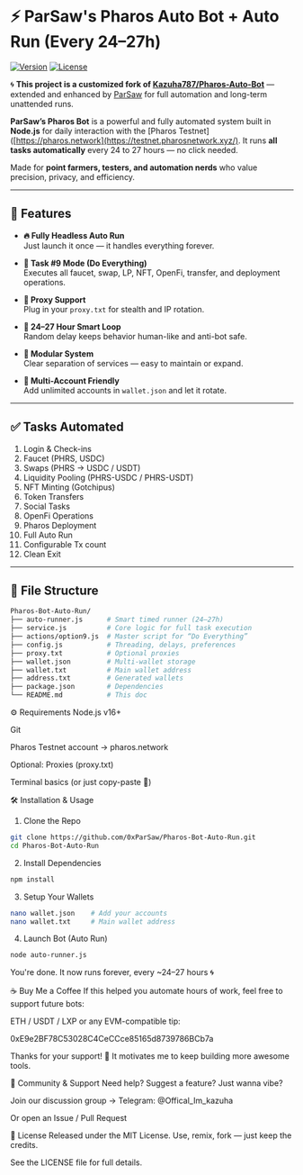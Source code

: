 # ⚡ ParSaw's Pharos Auto Bot + Auto Run (Every 24–27h)

[![Version](https://img.shields.io/badge/version-v2.0.0-blue)](https://github.com/0xParSaw/Pharos-Bot-Auto-Run)
[![License](https://img.shields.io/badge/license-MIT-green)](LICENSE)

🌀 **This project is a customized fork of [Kazuha787/Pharos-Auto-Bot](https://github.com/Kazuha787/Pharos-Auto-Bot)** — extended and enhanced by [ParSaw](https://github.com/0xParSaw) for full automation and long-term unattended runs.

**ParSaw’s Pharos Bot** is a powerful and fully automated system built in **Node.js** for daily interaction with the [Pharos Testnet]([https://pharos.network](https://testnet.pharosnetwork.xyz/). It runs **all tasks automatically** every 24 to 27 hours — no click needed.

Made for **point farmers, testers, and automation nerds** who value precision, privacy, and efficiency.

---

## 🚀 Features

- **🔥 Fully Headless Auto Run**  
  Just launch it once — it handles everything forever.

- **🎯 Task #9 Mode (Do Everything)**  
  Executes all faucet, swap, LP, NFT, OpenFi, transfer, and deployment operations.

- **🔀 Proxy Support**  
  Plug in your `proxy.txt` for stealth and IP rotation.

- **🔁 24–27 Hour Smart Loop**  
  Random delay keeps behavior human-like and anti-bot safe.

- **🧩 Modular System**  
  Clear separation of services — easy to maintain or expand.

- **🧵 Multi-Account Friendly**  
  Add unlimited accounts in `wallet.json` and let it rotate.

---

## ✅ Tasks Automated

1. Login & Check-ins  
2. Faucet (PHRS, USDC)  
3. Swaps (PHRS → USDC / USDT)  
4. Liquidity Pooling (PHRS-USDC / PHRS-USDT)  
5. NFT Minting (Gotchipus)  
6. Token Transfers  
7. Social Tasks  
8. OpenFi Operations  
9. Pharos Deployment  
10. Full Auto Run  
11. Configurable Tx count  
12. Clean Exit

---

## 📁 File Structure

```bash
Pharos-Bot-Auto-Run/
├── auto-runner.js      # Smart timed runner (24–27h)
├── service.js          # Core logic for full task execution
├── actions/option9.js  # Master script for “Do Everything”
├── config.js           # Threading, delays, preferences
├── proxy.txt           # Optional proxies
├── wallet.json         # Multi-wallet storage
├── wallet.txt          # Main wallet address
├── address.txt         # Generated wallets
├── package.json        # Dependencies
└── README.md           # This doc
```
⚙️ Requirements
Node.js v16+

Git

Pharos Testnet account → pharos.network

Optional: Proxies (proxy.txt)

Terminal basics (or just copy-paste 👀)

🛠 Installation & Usage
1. Clone the Repo
```bash
git clone https://github.com/0xParSaw/Pharos-Bot-Auto-Run.git
cd Pharos-Bot-Auto-Run
```
2. Install Dependencies
```bash
npm install
```
3. Setup Your Wallets
```bash
nano wallet.json    # Add your accounts
nano wallet.txt     # Main wallet address
```
4. Launch Bot (Auto Run)
```bash
node auto-runner.js
```
You're done. It now runs forever, every ~24–27 hours 🌀

☕ Buy Me a Coffee
If this helped you automate hours of work, feel free to support future bots:

ETH / USDT / LXP or any EVM-compatible tip:

0xE9e2BF78C53028C4CeCCce85165d8739786BCb7a

Thanks for your support! 🙏
It motivates me to keep building more awesome tools.

🤝 Community & Support
Need help? Suggest a feature? Just wanna vibe?

Join our discussion group →
Telegram: @Offical_Im_kazuha

Or open an Issue / Pull Request

📜 License
Released under the MIT License.
Use, remix, fork — just keep the credits.

See the LICENSE file for full details.


